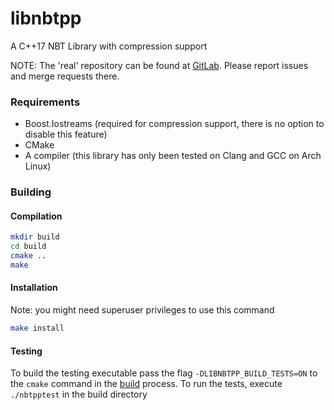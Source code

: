 libnbtpp
========

A C++17 NBT Library with compression support

NOTE: The 'real' repository can be found at [GitLab](https://gitlab.com/amdeflow/libnbtpp). Please report issues and merge requests there.

### Requirements
* Boost.Iostreams (required for compression support, there is no option to disable this feature)
* CMake
* A compiler (this library has only been tested on Clang and GCC on Arch Linux)

### Building
#### Compilation
```sh
mkdir build
cd build
cmake ..
make
```

#### Installation
Note: you might need superuser privileges to use this command
```sh
make install
```

#### Testing
To build the testing executable pass the flag `-DLIBNBTPP_BUILD_TESTS=ON` to the `cmake` command in the [build](#building) process. To run the tests, execute `./nbtpptest` in the build directory